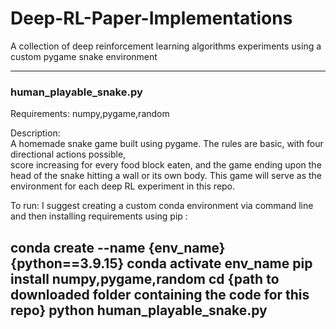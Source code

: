 # Deep-RL-Paper-Implementations
A collection of deep reinforcement learning algorithms experiments using a custom pygame snake environment 

---------------------------------------------------------------------------------------------------------------------------
### human_playable_snake.py

Requirements: 
numpy,pygame,random

Description:  
A homemade snake game built using pygame. The rules are basic, with four directional actions possible,  
score increasing for every food block eaten, and the game ending upon the head of the snake hitting a wall or its own body. 
This game will serve as the environment for each deep RL experiment in this repo. 

To run: 
I suggest creating a custom conda environment via command line and then installing requirements using pip : 

conda create --name {env_name} {python==3.9.15}
conda activate env_name
pip install numpy,pygame,random
cd {path to downloaded folder containing the code for this repo}
python human_playable_snake.py
---------------------------------------------------------------------------------------------------------------------------
